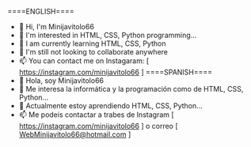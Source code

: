 ====ENGLISH====
- 👋 Hi, I'm Minijavitolo66
- 👀 I'm interested in HTML, CSS, Python programming...
- 🌱 I am currently learning HTML, CSS, Python
- 💞️ I'm still not looking to collaborate anywhere
- 📫 You can contact me on Instagaram: [ https://instagram.com/minijavitolo66 ]
====SPANISH====
- 💞️ Hola, soy Minijavitolo66
- 💞️ Me interesa la informática y la programación como de HTML, CSS, Python...
- 💞️ Actualmente estoy aprendiendo HTML, CSS, Python...
- 📫 Me podeis contactar a trabes de Instagram [ https://instagram.com/minijavitolo66 ] o correo [ WebMinijavitolo66@hotmail.com ]
